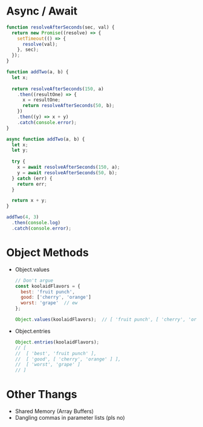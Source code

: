 # Async / Await

```js
function resolveAfterSeconds(sec, val) {
  return new Promise((resolve) => {
    setTimeout(() => {
      resolve(val);
    }, sec);
  });
}

function addTwo(a, b) {
  let x;
  
  return resolveAfterSeconds(150, a)
    .then((resultOne) => {
      x = resultOne;
      return resolveAfterSeconds(50, b);
    })
    .then((y) => x + y)
    .catch(console.error);
}

async function addTwo(a, b) {
  let x;
  let y;
  
  try {
    x = await resolveAfterSeconds(150, a);
    y = await resolveAfterSeconds(50, b);
  } catch (err) {
    return err;
  }

  return x + y;
}

addTwo(4, 3)
  .then(console.log)
  .catch(console.error);
```

# Object Methods

  - Object.values
  
    ```js
    // Don't argue
    const koolaidFlavors = {
      best: 'fruit punch',
      good: ['cherry', 'orange']
      worst: 'grape'  // ew
    };
    
    Object.values(koolaidFlavors);  // [ 'fruit punch', [ 'cherry', 'orange' ], 'grape' ]
    ```
  
  - Object.entries
    
    ```js
    Object.entries(koolaidFlavors);
    // [
    //  [ 'best', 'fruit punch' ],
    //  [ 'good', [ 'cherry', 'orange' ] ],
    //  [ 'worst', 'grape' ]
    // ]
    ```
  
# Other Thangs

  - Shared Memory (Array Buffers)
  - Dangling commas in parameter lists (pls no)